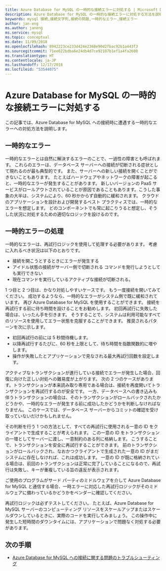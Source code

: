 ```yaml
---
title: Azure Database for MySQL の一時的な接続エラーに対処する | Microsoft Docs
description: Azure Database for MySQL の一時的な接続エラーに対処する方法を説明します。
keywords: mysql 接続,接続文字列,接続の問題,一時的なエラー,接続エラー
author: jan-eng
ms.author: janeng
ms.service: mysql
ms.topic: conceptual
ms.date: 11/09/2018
ms.openlocfilehash: 8942223ce233d424e2368e90d2fbac92b1a443f3
ms.sourcegitcommit: 71ee622bdba6e24db4d7ce92107b1ef1a4fa2600
ms.translationtype: HT
ms.contentlocale: ja-JP
ms.lasthandoff: 12/17/2018
ms.locfileid: "53544075"
---
```

# <a name="handling-of-transient-connectivity-errors-for-azure-database-for-mysql"></a>Azure Database for MySQL の一時的な接続エラーに対処する

この記事では、Azure Database for MySQL への接続時に遭遇する一時的なエラーへの対処方法を説明します。

## <a name="transient-errors"></a>一時的なエラー

一時的なエラーとは自然に解決するエラーのことで、一過性の障害とも呼ばれます。 これらのエラーは、データベース サーバーへの接続が切断される症状として現れるのが最も典型的です。 また、サーバーへの新しい接続を開くことができないこともあります。 たとえばハードウェアやネットワークの障害が起こると、一時的なエラーが発生することがあります。 新しいバージョンの PaaS サービスがロールアウトされていることが原因であることもあります。こうした事象の大半は、システムにより、60 秒かからず自動的に緩和されます。 クラウドのアプリケーションを設計および開発するベスト プラクティスでは、一時的なエラーを想定します。 どのコンポーネントでも常に起こりうると想定し、そうした状況に対処するための適切なロジックを設けるのです。

## <a name="handling-transient-errors"></a>一時的エラーの処理

一時的なエラーは、再試行ロジックを使用して処理する必要があります。 考慮に入れるべき状況は以下のとおりです。

* 接続を開こうとするときにエラーが発生する
* アイドル状態の接続がサーバー側で切断される コマンドを発行しようとしても実行できない
* 現在コマンドを実行しているアクティブな接続が切断される。

1 つ目と 2 つ目は、かなり対処しやすいケースです。 もう一度接続を開いてみてください。 成功するようなら、一時的なエラーがシステム側で既に緩和されています。 再び Azure Database for MySQL を使用することができます。 接続を再試行する前に待ち時間を設けることをお勧めします。 初回再試行に失敗した場合は、いったん手を引きます。 そうすることで、システムは利用可能なすべてのリソースを使用してエラー状態を克服することができます。 推奨されるパターンを次に示します。

* 初回再試行の前には 5 秒間待機します。
* 以降再試行するたびに、60 秒を上限として、待ち時間を指数関数的に増やします。
* 操作が失敗したとアプリケーションで見なされる最大再試行回数を設定します。

アクティブなトランザクションが進行している接続でエラーが発生した場合、回復に向けた正しい対処への難易度が上がります。 次の 2 つのケースがあります。トランザクションが本来読み取り専用である場合は、接続を再度開いてトランザクションを再試行するのが安全です。 一方、データベースへの書き込みも伴うトランザクションの場合は、そのトランザクションがロールバックされたかどうかや、一時的なエラーが発生する前に成功したかどうかを判断しなければなりません。 このケースでは、データベース サーバーからコミットの確認を受け取っていないだけかもしれません。

その判断を行う 1 つの方法として、すべての再試行に使用される一意の ID をクライアントで生成することが考えられます。 この一意の ID をトランザクションの一環としてサーバーに渡し、一意制約のある列に格納します。 こうすることで、トランザクションを安全に再試行することができます。 前のトランザクションがロールバックされ、なおかつクライアントで生成された一意の ID がまだシステムに存在しなければ、これは成功します。 一意の ID が既に格納されている場合は、前回のトランザクションは正常に完了していることになるので、再試行は失敗し、キーが重複している旨の違反が表示されます。

ご使用のプログラムがサード パーティのミドルウェアを介して Azure Database for MySQL と通信する場合、一時エラーに対応した再試行ロジックがそのミドルウェアに備わっているかどうかをベンダーに確認してください。

再試行ロジックは必ずテストしてください。 たとえば、Azure Database for MySQL サーバーのコンピューティング リソースをスケールアップまたはスケールダウンしているときに、実際のコードを実行してみましょう。 この操作中に発生した短時間のダウンタイムには、アプリケーションで問題なく対処する必要があります。

## <a name="next-steps"></a>次の手順

* [Azure Database for MySQL への接続に関する問題のトラブルシューティング](howto-troubleshoot-common-connection-issues.md)

